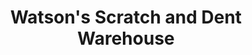 ---
title: "Watson's Scratch and Dent Warehouse"
url: /chesnee/watsons-scratch-and-dent-warehouse/
shop: Möbel
---